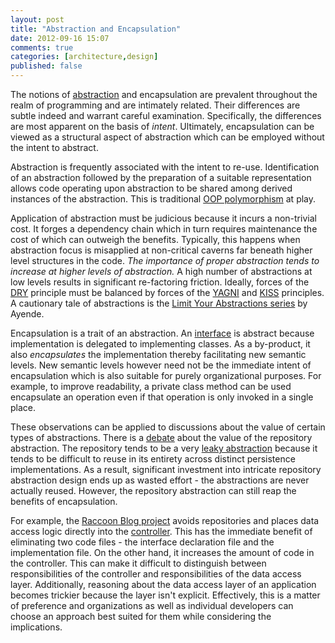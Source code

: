 ```yaml
---
layout: post
title: "Abstraction and Encapsulation"
date: 2012-09-16 15:07
comments: true
categories: [architecture,design]
published: false
---
```

The notions of [abstraction](http://gorodinski.com/blog/2012/05/31/abstractions/) and encapsulation are prevalent throughout the realm of programming and are intimately related. Their differences are subtle indeed and warrant careful examination. Specifically, the differences are most apparent on the basis of *intent*. Ultimately, encapsulation can be viewed as a structural aspect of abstraction which can be employed without the intent to abstract.

Abstraction is frequently associated with the intent to re-use. Identification of an abstraction followed by the preparation of a suitable representation allows code operating upon abstraction to be shared among derived instances of the abstraction. This is traditional [OOP polymorphism](http://en.wikipedia.org/wiki/Polymorphism_in_object-oriented_programming) at play. 

Application of abstraction must be judicious because it incurs a non-trivial cost. It forges a dependency chain which in turn requires maintenance the cost of which can outweigh the benefits. Typically, this happens when abstraction focus is misapplied at non-critical caverns far beneath higher level structures in the code. *The importance of proper abstraction tends to increase at higher levels of abstraction.* A high number of abstractions at low levels results in significant re-factoring friction. Ideally, forces of the [DRY](http://en.wikipedia.org/wiki/Don't_repeat_yourself) principle must be balanced by forces of the [YAGNI](http://en.wikipedia.org/wiki/You_ain't_gonna_need_it) and [KISS](http://en.wikipedia.org/wiki/KISS_principle) principles. A cautionary tale of abstractions is the [Limit Your Abstractions series](http://ayende.com/blog/154081/limit-your-abstractions-you-only-get-six-to-a-dozen-in-the-entire-app) by Ayende.

Encapsulation is a trait of an abstraction. An [interface](http://bit.ly/PIc84T) is abstract because implementation is delegated to implementing classes. As a by-product, it also *encapsulates* the implementation thereby facilitating new semantic levels. New semantic levels however need not be the immediate intent of encapsulation which is also suitable for purely organizational purposes. For example, to improve readability, a private class method can be used encapsulate an operation even if that operation is only invoked in a single place. 

These observations can be applied to discussions about the value of certain types of abstractions. There is a [debate](http://ayende.com/blog/4784/architecting-in-the-pit-of-doom-the-evils-of-the-repository-abstraction-layer) about the value of the repository abstraction. The repository tends to be a very [leaky abstraction](http://www.joelonsoftware.com/articles/LeakyAbstractions.html) because it tends to be difficult to reuse in its entirety across distinct persistence implementations. As a result, significant investment into intricate repository abstraction design ends up as wasted effort - the abstractions are never actually reused. However, the repository abstraction can still reap the benefits of encapsulation. 

For example, the [Raccoon Blog project](https://github.com/ayende/RaccoonBlog/) avoids repositories and places data access logic directly into the [controller](http://en.wikipedia.org/wiki/Model-view-controller). This has the immediate benefit of eliminating two code files - the interface declaration file and the implementation file. On the other hand, it increases the amount of code in the controller. This can make it difficult to distinguish between responsibilities of the controller and responsibilities of the data access layer. Additionally, reasoning about the data access layer of an application becomes trickier because the layer isn't explicit. Effectively, this is a matter of preference and organizations as well as individual developers can choose an approach best suited for them while considering the implications.